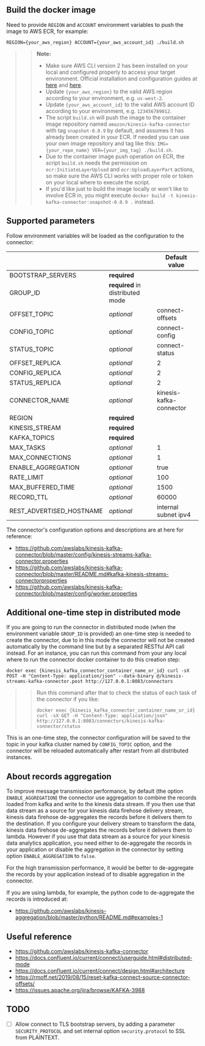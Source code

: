 ## Build the docker image

Need to provide `REGION` and `ACCOUNT` environment variables to push the image to AWS ECR, for example:

``REGION={your_aws_region} ACCOUNT={your_aws_account_id} ./build.sh``

>> **Note:**
>> - Make sure AWS CLI version 2 has been installed on your local and configured properly to access your target environment.
     Official installation and configuration guides at [here](https://docs.aws.amazon.com/cli/latest/userguide/install-cliv2.html) and [here](https://docs.aws.amazon.com/cli/latest/userguide/cli-chap-configure.html).
>> - Update `{your_aws_region}` to the valid AWS region according to your environment, e.g. `us-west-2`.
>> - Update `{your_aws_account_id}` to the valid AWS account ID according to your environment, e.g. `123456789012`.
>> - The script `build.sh` will push the image to the container image repository named `amazon/kinesis-kafka-connector` with tag `snapshot-0.0.9` by default, and assumes it has already been created in your ECR.
>>   If needed you can use your own image repository and tag like this: ``IMG={your_repo_name} VER={your_img_tag} ./build.sh``.
>> - Due to the container image push operation on ECR, the script `build.sh` needs the permission on `ecr:InitiateLayerUpload` and `ecr:UploadLayerPart` actions,
>>   so make sure the AWS CLI works with proper role or token on your local where to execute the script.
>> - If you'd like just to build the image locally or won't like to involve ECR in, you might execute `docker build -t kinesis-kafka-connector:snapshot-0.0.9 .` instead.

## Supported parameters

Follow environment variables will be loaded as the configuration to the connector:

|                                |                                |Default value          |
|--------------------------------|--------------------------------|-----------------------|
|BOOTSTRAP_SERVERS               |**required**                    |                       |
|GROUP_ID                        |**required** in distributed mode|                       |
|OFFSET_TOPIC                    |*optional*                      |connect-offsets        |
|CONFIG_TOPIC                    |*optional*                      |connect-config         |
|STATUS_TOPIC                    |*optional*                      |connect-status         |
|OFFSET_REPLICA                  |*optional*                      |2                      |
|CONFIG_REPLICA                  |*optional*                      |2                      |
|STATUS_REPLICA                  |*optional*                      |2                      |
|CONNECTOR_NAME                  |*optional*                      |kinesis-kafka-connector|
|REGION                          |**required**                    |                       |
|KINESIS_STREAM                  |**required**                    |                       |
|KAFKA_TOPICS                    |**required**                    |                       |
|MAX_TASKS                       |*optional*                      |1                      |
|MAX_CONNECTIONS                 |*optional*                      |1                      |
|ENABLE_AGGREGATION              |*optional*                      |true                   |
|RATE_LIMIT                      |*optional*                      |100                    |
|MAX_BUFFERED_TIME               |*optional*                      |1500                   |
|RECORD_TTL                      |*optional*                      |60000                  |
|REST_ADVERTISED_HOSTNAME        |*optional*                      |internal subnet ipv4   |

The connector's configuration options and descriptions are at here for reference:

- https://github.com/awslabs/kinesis-kafka-connector/blob/master/config/kinesis-streams-kafka-connector.properties
- https://github.com/awslabs/kinesis-kafka-connector/blob/master/README.md#kafka-kinesis-streams-connectorproperties
- https://github.com/awslabs/kinesis-kafka-connector/blob/master/config/worker.properties

## Additional one-time step in distributed mode

If you are going to run the connector in distributed mode (when the environment variable `GROUP_ID` is provided)
an one-time step is needed to create the connector, due to in this mode the connector will not be created automatically
by the command line but by a separated RESTful API call instead. For an instance, you can run this command
from your any local where to run the connector docker container to do this creation step:

``docker exec {kinesis_kafka_connector_container_name_or_id} curl -sX POST -H "Content-Type: application/json" --data-binary @/kinesis-streams-kafka-connector.post http://127.0.0.1:8083/connectors``

>> Run this command after that to check the status of each task of the connector if you like:
>>
>> ``docker exec {kinesis_kafka_connector_container_name_or_id} curl -sX GET -H "Content-Type: application/json" http://127.0.0.1:8083/connectors/kinesis-kafka-connector/status`` 

This is an one-time step, the connector configuration will be saved to the topic in your kafka cluster named by `CONFIG_TOPIC` option,
and the connector will be reloaded automatically after restart from all distributed instances.

## About records aggregation

To improve message transmission performance, by default (the option `ENABLE_AGGREGATION`) the connector use aggregation to combine the records loaded from kafka and write to the kinesis data stream.
If you then use that data stream as a source for your kinesis data firehose delivery stream, kinesis data firehose de-aggregates the records before it delivers them to the destination.
If you configure your delivery stream to transform the data, kinesis data firehose de-aggregates the records before it delivers them to lambda.
However if you use that data stream as a source for your kinesis data analytics application, you need either to de-aggregate the records in your application or disable the aggregation in the connector by setting option `ENABLE_AGGREGATION` to `false`.

For the high transmission performance, it would be better to de-aggregate the records by your application instead of to disable aggregation in the connector.

If you are using lambda, for example, the python code to de-aggregate the records is introduced at:

- https://github.com/awslabs/kinesis-aggregation/blob/master/python/README.md#examples-1

## Useful reference

- https://github.com/awslabs/kinesis-kafka-connector
- https://docs.confluent.io/current/connect/userguide.html#distributed-mode
- https://docs.confluent.io/current/connect/design.html#architecture
- https://rmoff.net/2019/08/15/reset-kafka-connect-source-connector-offsets/
- https://issues.apache.org/jira/browse/KAFKA-3988

## TODO

- [ ] Allow connect to TLS bootstrap servers, by adding a parameter `SECURITY_PROTOCOL` and set internal option `security.protocol` to SSL from PLAINTEXT.
